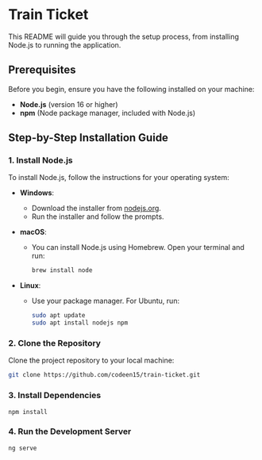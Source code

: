 # Train Ticket

This README will guide you through the setup process, from installing Node.js to running the application.

## Prerequisites

Before you begin, ensure you have the following installed on your machine:

- **Node.js** (version 16 or higher)
- **npm** (Node package manager, included with Node.js)

## Step-by-Step Installation Guide

### 1. Install Node.js

To install Node.js, follow the instructions for your operating system:

- **Windows**:
  - Download the installer from [nodejs.org](https://nodejs.org/en/download/).
  - Run the installer and follow the prompts.

- **macOS**:
  - You can install Node.js using Homebrew. Open your terminal and run:
    ```bash
    brew install node
    ```

- **Linux**:
  - Use your package manager. For Ubuntu, run:
    ```bash
    sudo apt update
    sudo apt install nodejs npm
    ```

### 2. Clone the Repository

Clone the project repository to your local machine:

```bash
git clone https://github.com/codeen15/train-ticket.git
```

### 3. Install Dependencies

```
npm install
```

### 4. Run the Development Server

```
ng serve
```
